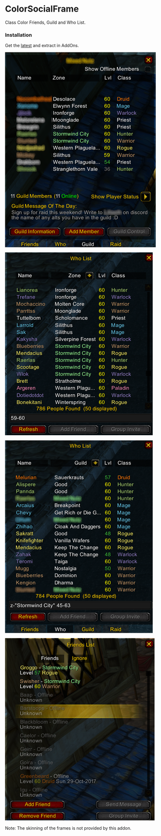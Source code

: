 # ColorSocialFrame
Class Color Friends, Guild and Who List.

### Installation
Get the [latest](https://github.com/Road-block/ColorSocialFrame/releases/latest) and extract in AddOns.

![Class Color Guild](https://github.com/Road-block/ColorSocialFrame/raw/docs/guild.png)

![Class Color Who - Zone](https://github.com/Road-block/ColorSocialFrame/raw/docs/who-zone.png)

![Class Color Who - Guild](https://github.com/Road-block/ColorSocialFrame/raw/docs/who-guild.png)

![Class Color Friend](https://github.com/Road-block/ColorSocialFrame/raw/docs/friend.png)

Note: The skinning of the frames is not provided by this addon.
